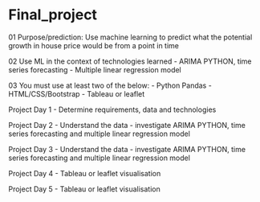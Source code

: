 # Final_project
01 Purpose/prediction: Use machine learning to predict what the potential growth in house price would be from a point in time

02 Use ML in the context of technologies learned
    - ARIMA PYTHON, time series forecasting
    - Multiple linear regression model

03 You must use at least two of the below:
    - Python Pandas
    - HTML/CSS/Bootstrap
    - Tableau or leaflet

Project Day 1
    - Determine requirements, data and technologies

Project Day 2
    - Understand the data 
    - investigate ARIMA PYTHON, time series forecasting and multiple linear regression model

Project Day 3
    - Understand the data 
    - investigate ARIMA PYTHON, time series forecasting and multiple linear regression model

Project Day 4
    - Tableau or leaflet visualisation

Project Day 5
    - Tableau or leaflet visualisation
